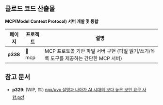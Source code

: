 ## 클로드 코드 산출물

**MCP(Model Context Protocol) 서버 개발 및 통합**

| 페이지   | 프로젝트 | 설명                                                                                   |
|----------|----------|----------------------------------------------------------------------------------------|
| **p338** | 📁 mcp   | MCP 프로토콜 기반 파일 서버 구현 (파일 읽기/쓰기/목록 도구를 제공하는 간단한 MCP 서버) |

## 참고 문서
- **p329**: (WIP, 🏗️) [npx/uvx 설명과 나아가 AI 시대의 보다 높은 보안 요구 사항.pdf](./here.pdf)
